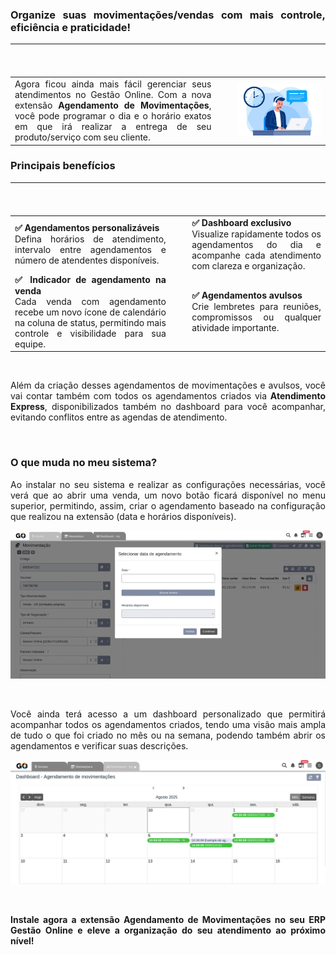 <div style="text-align: justify">

### Organize suas movimentações/vendas com mais controle, eficiência e praticidade!

| |<p style="color: white;">__</p> | | 
|-|-|-|
|Agora ficou ainda mais fácil gerenciar seus atendimentos no Gestão Online. Com a nova extensão **Agendamento de Movimentações**, você pode programar o dia e o horário exatos em que irá realizar a entrega de seu produto/serviço com seu cliente. | |![](https://github.com/Gestao-Online/public-docs/blob/f8938c48a1c07d0bdc605116c0ba7b1c3e631463/erp-v2/marketplace/extensions/br.com.gestao-online.agenda-movimentacao/assets/extensao_agenda_movimentacao_01.jpg?raw=true) |

### Principais benefícios

| |<p style="color: white;">__</p> | |
|-|-|-|
|**✅ Agendamentos personalizáveis**<br>Defina horários de atendimento, intervalo entre agendamentos e número de atendentes disponíveis. | |**✅ Dashboard exclusivo**<br>Visualize rapidamente todos os agendamentos do dia e acompanhe cada atendimento com clareza e organização.|
|**✅ Indicador de agendamento na venda**<br>Cada venda com agendamento recebe um novo ícone de calendário na coluna de status, permitindo mais controle e visibilidade para sua equipe.| |**✅ Agendamentos avulsos**<br>Crie lembretes para reuniões, compromissos ou qualquer atividade importante.|

<br>

Além da criação desses agendamentos de movimentações e avulsos, você vai contar também com todos os agendamentos criados via **Atendimento Express**, disponibilizados também no dashboard para você acompanhar, evitando conflitos entre as agendas de atendimento.

<br>

### O que muda no meu sistema?

Ao instalar no seu sistema e realizar as configurações necessárias, você verá que ao abrir uma venda, um novo botão ficará disponível no menu superior, permitindo, assim, criar o agendamento baseado na configuração que realizou na extensão (data e horários disponíveis). 

![](https://github.com/Gestao-Online/public-docs/blob/f8938c48a1c07d0bdc605116c0ba7b1c3e631463/erp-v2/marketplace/extensions/br.com.gestao-online.agenda-movimentacao/assets/config_agenda_movimentacao_16.gif?raw=true)

<br>

Você ainda terá acesso a um dashboard personalizado que permitirá acompanhar todos os agendamentos criados, tendo uma visão mais ampla de tudo o que foi criado no mês ou na semana, podendo também abrir os agendamentos e verificar suas descrições.

![](https://github.com/Gestao-Online/public-docs/blob/f8938c48a1c07d0bdc605116c0ba7b1c3e631463/erp-v2/marketplace/extensions/br.com.gestao-online.agenda-movimentacao/assets/config_agenda_movimentacao_19.png?raw=true)

<br>

**Instale agora a extensão Agendamento de Movimentações no seu ERP Gestão Online e eleve a organização do seu atendimento ao próximo nível!**

</div>